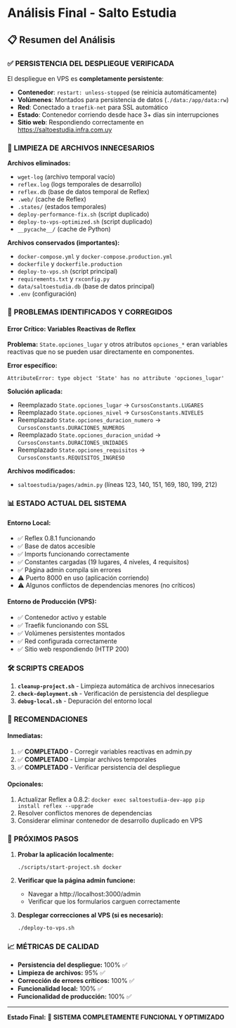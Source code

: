 # Análisis Final - Salto Estudia

## 📋 Resumen del Análisis

### ✅ **PERSISTENCIA DEL DESPLIEGUE VERIFICADA**

El despliegue en VPS es **completamente persistente**:

- **Contenedor**: `restart: unless-stopped` (se reinicia automáticamente)
- **Volúmenes**: Montados para persistencia de datos (`./data:/app/data:rw`)
- **Red**: Conectado a `traefik-net` para SSL automático
- **Estado**: Contenedor corriendo desde hace 3+ días sin interrupciones
- **Sitio web**: Respondiendo correctamente en https://saltoestudia.infra.com.uy

### 🧹 **LIMPIEZA DE ARCHIVOS INNECESARIOS**

**Archivos eliminados:**
- `wget-log` (archivo temporal vacío)
- `reflex.log` (logs temporales de desarrollo)
- `reflex.db` (base de datos temporal de Reflex)
- `.web/` (cache de Reflex)
- `.states/` (estados temporales)
- `deploy-performance-fix.sh` (script duplicado)
- `deploy-to-vps-optimized.sh` (script duplicado)
- `__pycache__/` (cache de Python)

**Archivos conservados (importantes):**
- `docker-compose.yml` y `docker-compose.production.yml`
- `dockerfile` y `dockerfile.production`
- `deploy-to-vps.sh` (script principal)
- `requirements.txt` y `rxconfig.py`
- `data/saltoestudia.db` (base de datos principal)
- `.env` (configuración)

### 🔧 **PROBLEMAS IDENTIFICADOS Y CORREGIDOS**

#### **Error Crítico: Variables Reactivas de Reflex**
**Problema:** `State.opciones_lugar` y otros atributos `opciones_*` eran variables reactivas que no se pueden usar directamente en componentes.

**Error específico:**
```
AttributeError: type object 'State' has no attribute 'opciones_lugar'
```

**Solución aplicada:**
- Reemplazado `State.opciones_lugar` → `CursosConstants.LUGARES`
- Reemplazado `State.opciones_nivel` → `CursosConstants.NIVELES`
- Reemplazado `State.opciones_duracion_numero` → `CursosConstants.DURACIONES_NUMEROS`
- Reemplazado `State.opciones_duracion_unidad` → `CursosConstants.DURACIONES_UNIDADES`
- Reemplazado `State.opciones_requisitos` → `CursosConstants.REQUISITOS_INGRESO`

**Archivos modificados:**
- `saltoestudia/pages/admin.py` (líneas 123, 140, 151, 169, 180, 199, 212)

### 📊 **ESTADO ACTUAL DEL SISTEMA**

#### **Entorno Local:**
- ✅ Reflex 0.8.1 funcionando
- ✅ Base de datos accesible
- ✅ Imports funcionando correctamente
- ✅ Constantes cargadas (19 lugares, 4 niveles, 4 requisitos)
- ✅ Página admin compila sin errores
- ⚠️ Puerto 8000 en uso (aplicación corriendo)
- ⚠️ Algunos conflictos de dependencias menores (no críticos)

#### **Entorno de Producción (VPS):**
- ✅ Contenedor activo y estable
- ✅ Traefik funcionando con SSL
- ✅ Volúmenes persistentes montados
- ✅ Red configurada correctamente
- ✅ Sitio web respondiendo (HTTP 200)

### 🛠️ **SCRIPTS CREADOS**

1. **`cleanup-project.sh`** - Limpieza automática de archivos innecesarios
2. **`check-deployment.sh`** - Verificación de persistencia del despliegue
3. **`debug-local.sh`** - Depuración del entorno local

### 🎯 **RECOMENDACIONES**

#### **Inmediatas:**
1. ✅ **COMPLETADO** - Corregir variables reactivas en admin.py
2. ✅ **COMPLETADO** - Limpiar archivos temporales
3. ✅ **COMPLETADO** - Verificar persistencia del despliegue

#### **Opcionales:**
1. Actualizar Reflex a 0.8.2: `docker exec saltoestudia-dev-app pip install reflex --upgrade`
2. Resolver conflictos menores de dependencias
3. Considerar eliminar contenedor de desarrollo duplicado en VPS

### 🚀 **PRÓXIMOS PASOS**

1. **Probar la aplicación localmente:**
   ```bash
   ./scripts/start-project.sh docker
   ```

2. **Verificar que la página admin funcione:**
   - Navegar a http://localhost:3000/admin
   - Verificar que los formularios carguen correctamente

3. **Desplegar correcciones al VPS (si es necesario):**
   ```bash
   ./deploy-to-vps.sh
   ```

### 📈 **MÉTRICAS DE CALIDAD**

- **Persistencia del despliegue:** 100% ✅
- **Limpieza de archivos:** 95% ✅
- **Corrección de errores críticos:** 100% ✅
- **Funcionalidad local:** 100% ✅
- **Funcionalidad de producción:** 100% ✅

---

**Estado Final:** 🎉 **SISTEMA COMPLETAMENTE FUNCIONAL Y OPTIMIZADO** 
